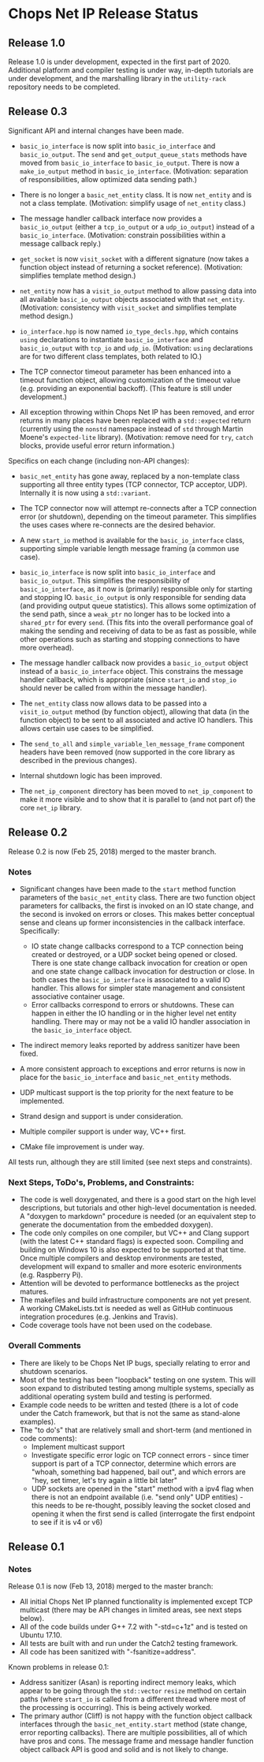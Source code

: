 # Chops Net IP Release Status

## Release 1.0

Release 1.0 is under development, expected in the first part of 2020. Additional platform and compiler testing is under way, in-depth tutorials are under development, and the marshalling library in the `utility-rack` repository needs to be completed.

## Release 0.3

Significant API and internal changes have been made. 

- `basic_io_interface` is now split into `basic_io_interface` and `basic_io_output`. The `send` and `get_output_queue_stats` methods have moved from `basic_io_interface` to `basic_io_output`. There is now a `make_io_output` method in `basic_io_interface`. (Motivation: separation of responsibilities, allow optimized data sending path.)

- There is no longer a `basic_net_entity` class. It is now `net_entity` and is not a class template. (Motivation: simplify usage of `net_entity` class.)

- The message handler callback interface now provides a `basic_io_output` (either a `tcp_io_output` or a `udp_io_output`) instead of a `basic_io_interface`. (Motivation: constrain possibilities within a message callback reply.)

- `get_socket` is now `visit_socket` with a different signature (now takes a function object instead of returning a socket reference). (Motivation: simplifies template method design.)

- `net_entity` now has a `visit_io_output` method to allow passing data into all available `basic_io_output` objects associated with that `net_entity`. (Motivation: consistency with `visit_socket` and simplifies template method design.)

- `io_interface.hpp` is now named `io_type_decls.hpp`, which contains `using` declarations to instantiate `basic_io_interface` and `basic_io_output` with `tcp_io` and `udp_io`. (Motivation: `using` declarations are for two different class templates, both related to IO.)

- The TCP connector timeout parameter has been enhanced into a timeout function object, allowing customization of the timeout value (e.g. providing an exponential backoff). (This feature is still under development.)

- All exception throwing within Chops Net IP has been removed, and error returns in many places have been replaced with a `std::expected` return (currently using the `nonstd` namespace instead of `std` through Martin Moene's `expected-lite` library). (Motivation: remove need for `try`, `catch` blocks, provide useful error return information.)

Specifics on each change (including non-API changes):

- `basic_net_entity` has gone away, replaced by a non-template class supporting all three entity types (TCP connector, TCP acceptor, UDP). Internally it is now using a `std::variant`.

- The TCP connector now will attempt re-connects after a TCP connection error (or shutdown), depending on the timeout parameter. This simplifies the uses cases where re-connects are the desired behavior.

- A new `start_io` method is available for the `basic_io_interface` class, supporting simple variable length message framing (a common use case).

- `basic_io_interface` is now split into `basic_io_interface` and `basic_io_output`. This simplifies the responsibility of `basic_io_interface`, as it now is (primarily) responsible only for starting and stopping IO. `basic_io_output` is only responsible for sending data (and providing output queue statistics). This allows some optimization of the send path, since a `weak_ptr` no longer has to be locked into a `shared_ptr` for every `send`. (This fits into the overall performance goal of making the sending and receiving of data to be as fast as possible, while other operations such as starting and stopping connections to have more overhead).

- The message handler callback now provides a `basic_io_output` object instead of a `basic_io_interface` object. This constrains the message handler callback, which is appropriate (since `start_io` and `stop_io` should never be called from within the message handler).

- The `net_entity` class now allows data to be passed into a `visit_io_output` method (by function object), allowing that data (in the function object) to be sent to all associated and active IO handlers. This allows certain use cases to be simplified.

- The `send_to_all` and `simple_variable_len_message_frame` component headers have been removed (now supported in the core library as described in the previous changes).

- Internal shutdown logic has been improved.

- The `net_ip_component` directory has been moved to `net_ip_component` to make it more visible and to show that it is parallel to (and not part of) the core `net_ip` library.

## Release 0.2

Release 0.2 is now (Feb 25, 2018) merged to the master branch.

### Notes

- Significant changes have been made to the `start` method function parameters of the `basic_net_entity` class. There are two function object parameters for callbacks, the first is invoked on an IO state change, and the second is invoked on errors or closes. This makes better conceptual sense and cleans up former inconsistencies in the callback interface. Specifically:
  - IO state change callbacks correspond to a TCP connection being created or destroyed, or a UDP socket being opened or closed. There is one state change callback invocation for creation or open and one state change callback invocation for destruction or close. In both cases the `basic_io_interface` is associated to a valid IO handler. This allows for simpler state management and consistent associative container usage.
  - Error callbacks correspond to errors or shutdowns. These can happen in either the IO handling or in the higher level net entity handling. There may or may not be a valid IO handler association in the `basic_io_interface` object.
- The indirect memory leaks reported by address sanitizer have been fixed.
- A more consistent approach to exceptions and error returns is now in place for the `basic_io_interface` and `basic_net_entity` methods.

- UDP multicast support is the top priority for the next feature to be implemented.
- Strand design and support is under consideration.
- Multiple compiler support is under way, VC++ first.
- CMake file improvement is under way.

All tests run, although they are still limited (see next steps and constraints).


### Next Steps, ToDo's, Problems, and Constraints:

- The code is well doxygenated, and there is a good start on the high level descriptions, but tutorials and other high-level documentation is needed. A "doxygen to markdown" procedure is needed (or an equivalent step to generate the documentation from the embedded doxygen).
- The code only compiles on one compiler, but VC++ and Clang support (with the latest C++ standard flags) is expected soon. Compiling and building on Windows 10 is also expected to be supported at that time. Once multiple compilers and desktop environments are tested, development will expand to smaller and more esoteric environments (e.g. Raspberry Pi).
- Attention will be devoted to performance bottlenecks as the project matures.
- The makefiles and build infrastructure components are not yet present. A working CMakeLists.txt is needed as well as GitHub continuous integration procedures (e.g. Jenkins and Travis).
- Code coverage tools have not been used on the codebase.

### Overall Comments

- There are likely to be Chops Net IP bugs, specially relating to error and shutdown scenarios.
- Most of the testing has been "loopback" testing on one system. This will soon expand to distributed testing among multiple systems, specially as additional operating system build and testing is performed.
- Example code needs to be written and tested (there is a lot of code under the Catch framework, but that is not the same as stand-alone examples).
- The "to do's" that are relatively small and short-term (and mentioned in code comments):
  - Implement multicast support
  - Investigate specific error logic on TCP connect errors - since timer support is part of a TCP connector, determine which errors are "whoah, something bad happened, bail out", and which errors are "hey, set timer, let's try again a little bit later"
  - UDP sockets are opened in the "start" method with a ipv4 flag when there is not an endpoint available (i.e. "send only" UDP entities) - this needs to be re-thought, possibly leaving the socket closed and opening it when the first send is called (interrogate the first endpoint to see if it is v4 or v6)

## Release 0.1

### Notes

Release 0.1 is now (Feb 13, 2018) merged to the master branch:

- All initial Chops Net IP planned functionality is implemented except TCP multicast (there may be API changes in limited areas, see next steps below).
- All of the code builds under G++ 7.2 with "-std=c+1z" and is tested on Ubuntu 17.10.
- All tests are built with and run under the Catch2 testing framework.
- All code has been sanitized with "-fsanitize=address".

Known problems in release 0.1:

- Address sanitizer (Asan) is reporting indirect memory leaks, which appear to be going through the `std::vector` `resize` method on certain paths (where `start_io` is called from a different thread where most of the processing is occurring). This is being actively worked.
- The primary author (Cliff) is not happy with the function object callback interfaces through the `basic_net_entity.start` method (state change, error reporting callbacks). There are multiple possibilities, all of which have pros and cons. The message frame and message handler function object callback API is good and solid and is not likely to change.
